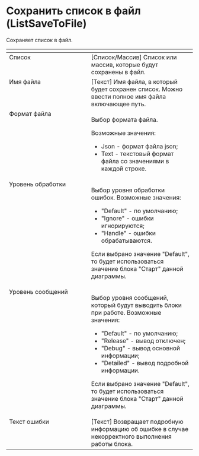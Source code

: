 # Сохранить список в файл (ListSaveToFile)

Сохраняет список в файл.

<table data-header-hidden><thead><tr><th width="252" valign="top"></th><th width="307" valign="top"></th></tr></thead><tbody><tr><td valign="top">Список</td><td valign="top">[Список/Массив] Список или массив, которые будут сохранены в файл.</td></tr><tr><td valign="top">Имя файла</td><td valign="top">[Текст] Имя файла, в который будет сохранен список. Можно ввести полное имя файла включающее путь.</td></tr><tr><td valign="top">Формат файла</td><td valign="top"><p>Выбор формата файла. </p><p>Возможные значения: </p><ul><li>Json - формат файла json; </li><li>Text - текстовый формат файла со значениями в каждой строке.</li></ul></td></tr><tr><td valign="top">Уровень обработки</td><td valign="top"><p>Выбор уровня обработки ошибок. Возможные значения: </p><ul><li>"Default" - по умолчанию; </li><li>"Ignore" - ошибки игнорируются; </li><li>"Handle" - ошибки обрабатываются. </li></ul><p>Если выбрано значение "Default", то будет использоваться значение блока "Старт" данной диаграммы.</p></td></tr><tr><td valign="top">Уровень сообщений</td><td valign="top"><p>Выбор уровня сообщений, который будут выводить блоки при работе. Возможные значения: </p><ul><li>"Default" - по умолчанию; </li><li>"Release" - вывод отключен; </li><li>"Debug" - вывод основной информации; </li><li>"Detailed" - вывод подробной информации. </li></ul><p>Если выбрано значение "Default", то будет использоваться значение блока "Старт" данной диаграммы.</p></td></tr><tr><td valign="top">Текст ошибки</td><td valign="top">[Текст] Возвращает подробную информацию об ошибке в случае некорректного выполнения работы блока.</td></tr></tbody></table>
